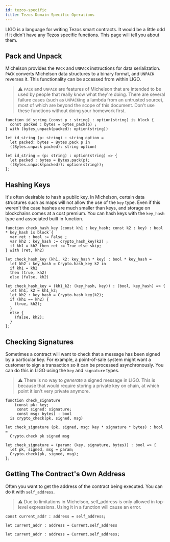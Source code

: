 ```yaml
---
id: tezos-specific
title: Tezos Domain-Specific Operations
---
```


LIGO is a language for writing Tezos smart contracts. It would be a little odd if
it didn't have any Tezos specific functions. This page will tell you about them.

## Pack and Unpack

Michelson provides the `PACK` and `UNPACK` instructions for data serialization.
`PACK` converts Michelson data structures to a binary format, and `UNPACK`
reverses it. This functionality can be accessed from within LIGO.

> ⚠️ `PACK` and `UNPACK` are features of Michelson that are intended to be used by people that really know what they're doing. There are several failure cases (such as `UNPACK`ing a lambda from an untrusted source), most of which are beyond the scope of this document. Don't use these functions without doing your homework first.

<!--DOCUSAURUS_CODE_TABS-->

<!--PascaLIGO-->
```pascaligo
function id_string (const p : string) : option(string) is block {
  const packed : bytes = bytes_pack(p) ;
} with (bytes_unpack(packed): option(string))
```

<!--CameLIGO-->
```cameligo
let id_string (p: string) : string option =
  let packed: bytes = Bytes.pack p in
  ((Bytes.unpack packed): string option)
```

<!--ReasonLIGO-->
```reasonligo
let id_string = (p: string) : option(string) => {
  let packed : bytes = Bytes.pack(p);
  ((Bytes.unpack(packed)): option(string));
};
```

<!--END_DOCUSAURUS_CODE_TABS-->

## Hashing Keys

It's often desirable to hash a public key. In Michelson, certain data structures
such as maps will not allow the use of the `key` type. Even if this weren't the case
hashes are much smaller than keys, and storage on blockchains comes at a cost premium.
You can hash keys with the `key_hash` type and associated built in function.

<!--DOCUSAURUS_CODE_TABS-->

<!--PascaLIGO-->
```pascaligo
function check_hash_key (const kh1 : key_hash; const k2 : key) : bool * key_hash is block {
  var ret : bool := False ;
  var kh2 : key_hash := crypto_hash_key(k2) ;
  if kh1 = kh2 then ret := True else skip; 
} with (ret, kh2)
```

<!--CameLIGO-->
```cameligo
let check_hash_key (kh1, k2: key_hash * key) : bool * key_hash =
  let kh2 : key_hash = Crypto.hash_key k2 in
  if kh1 = kh2
  then (true, kh2)
  else (false, kh2)
```

<!--ReasonLIGO-->
```reasonligo
let check_hash_key = (kh1_k2: (key_hash, key)) : (bool, key_hash) => {
  let kh1, k2 = kh1_k2;
  let kh2 : key_hash = Crypto.hash_key(k2);
  if (kh1 == kh2) {
    (true, kh2);
  }
  else {
    (false, kh2);
  }
};
```

<!--END_DOCUSAURUS_CODE_TABS-->

## Checking Signatures

Sometimes a contract will want to check that a message has been signed by a
particular key. For example, a point-of-sale system might want a customer to
sign a transaction so it can be processed asynchronously. You can do this in LIGO
using the `key` and `signature` types.

> ⚠️ There is no way to *generate* a signed message in LIGO. This is because that would require storing a private key on chain, at which point it isn't very private anymore.

<!--DOCUSAURUS_CODE_TABS-->

<!--PascaLIGO-->
```pascaligo
function check_signature
    (const pk: key;
     const signed: signature;
     const msg: bytes) : bool
  is crypto_check(pk, signed, msg)
```

<!--CameLIGO-->
```cameligo
let check_signature (pk, signed, msg: key * signature * bytes) : bool =
  Crypto.check pk signed msg
```

<!--ReasonLIGO-->
```reasonligo
let check_signature = (param: (key, signature, bytes)) : bool => {
  let pk, signed, msg = param;
  Crypto.check(pk, signed, msg);
};
```

<!--END_DOCUSAURUS_CODE_TABS-->
 
## Getting The Contract's Own Address

Often you want to get the address of the contract being executed. You can do it with
`self_address`.

> ⚠️ Due to limitations in Michelson, self_address is only allowed in top-level expressions. Using it in a function will cause an error.

<!--DOCUSAURUS_CODE_TABS-->

<!--PascaLIGO-->
```pascaligo
const current_addr : address = self_address;
```

<!--CameLIGO-->
```cameligo
let current_addr : address = Current.self_address
```

<!--ReasonLIGO-->
```reasonligo
let current_addr : address = Current.self_address;
```

<!--END_DOCUSAURUS_CODE_TABS-->
